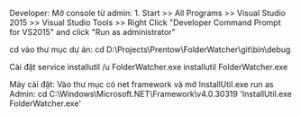 ﻿Developer:
Mở console từ admin: 1. Start >> All Programs >> Visual Studio 2015 >> Visual Studio Tools >> Right Click "Developer Command Prompt for VS2015" and click "Run as administrator"

cd vào thư mục dự án: 
cd D:\Projects\Prentow\FolderWatcher\git\bin\debug

Cài đặt service
installutil /u FolderWatcher.exe
installutil FolderWatcher.exe

Máy cài đặt: 
Vào thư mục có net framework và mở InstallUtil.exe run as Admin:
cd C:\Windows\Microsoft.NET\Framework\v4.0.30319
'InstallUtil.exe FolderWatcher.exe'